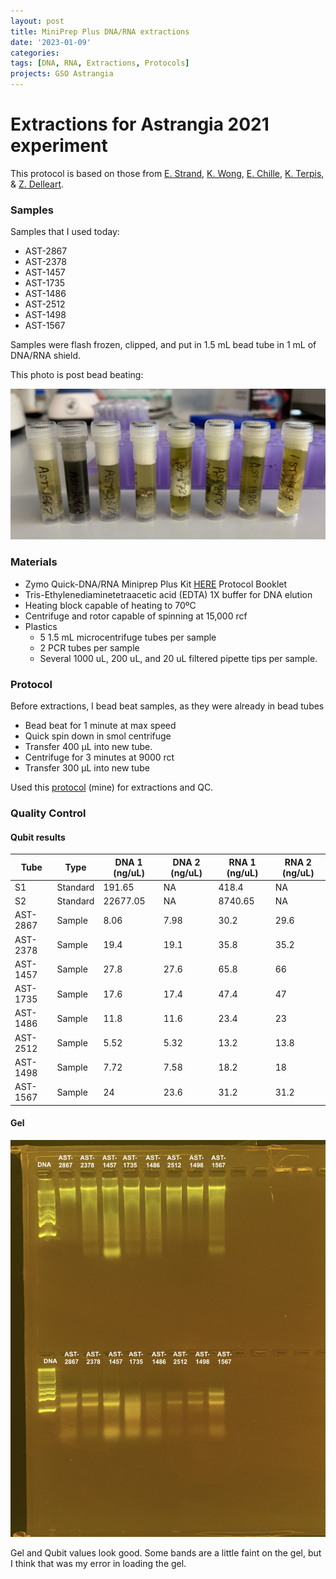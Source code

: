 ```yaml
---
layout: post
title: MiniPrep Plus DNA/RNA extractions
date: '2023-01-09'
categories:
tags: [DNA, RNA, Extractions, Protocols]
projects: GSO Astrangia 
---
```


# Extractions for Astrangia 2021 experiment

This protocol is based on those from [E. Strand](https://github.com/emmastrand/EmmaStrand_Notebook/blob/master/_posts/2019-05-31-Zymo-Duet-RNA-DNA-Extraction-Protocol.md), [K. Wong](https://github.com/kevinhwong1/KevinHWong_Notebook/blob/master/_posts/2019-03-13-Zymo-DNA-RNA-Extract-P.astreoides-Genome.md), [E. Chille](https://echille.github.io/E.-Chille-Open-Lab-Notebook/Protocol-for-DNA-RNA-Extractions-of-Montipora-Coral-Larvae-Using-Zymo-Duet-Extraction-Kit/), [K. Terpis](https://zdellaert.github.io/ZD_Putnam_Lab_Notebook/Protocols_Zymo_Quick_DNA_RNA_Miniprep_Plus/), & [Z. Delleart](https://zdellaert.github.io/ZD_Putnam_Lab_Notebook/Protocols_Zymo_Quick_DNA_RNA_Miniprep_Plus/). 

### Samples 

Samples that I used today: 

- AST-2867
- AST-2378
- AST-1457
- AST-1735
- AST-1486
- AST-2512
- AST-1498
- AST-1567

Samples were flash frozen, clipped, and put in 1.5 mL bead tube in 1 mL of DNA/RNA shield. 

This photo is post bead beating: 

![](https://raw.githubusercontent.com/JillAshey/JillAshey_Putnam_Lab_Notebook/master/images/samples_20230109.png)

### Materials 

- Zymo Quick-DNA/RNA Miniprep Plus Kit [HERE](https://files.zymoresearch.com/protocols/_d7003t_d7003_quick-dna-rna_miniprep_plus_kit.pdf) Protocol Booklet
- Tris-Ethylenediaminetetraacetic acid (EDTA) 1X buffer for DNA elution
- Heating block capable of heating to 70ºC
- Centrifuge and rotor capable of spinning at 15,000 rcf
- Plastics 
	- 5 1.5 mL microcentrifuge tubes per sample
	- 2 PCR tubes per sample
	- Several 1000 uL, 200 uL, and 20 uL filtered pipette tips per sample.

### Protocol 

Before extractions, I bead beat samples, as they were already in bead tubes

- Bead beat for 1 minute at max speed 
- Quick spin down in smol centrifuge 
- Transfer 400 μL into new tube. 
- Centrifuge for 3 minutes at 9000 rct
- Transfer 300 μL into new tube

Used this [protocol](https://github.com/JillAshey/JillAshey_Putnam_Lab_Notebook/blob/master/_posts/2022-10-25-MiniprepPlus-DNA:RNA-extractions.md) (mine) for extractions and QC. 

### Quality Control 

#### Qubit results 

| Tube     | Type     | DNA 1 (ng/uL) | DNA 2 (ng/uL) | RNA 1 (ng/uL) | RNA 2 (ng/uL) |
| -------- | -------- | ------------ | ------------ | ------------ | ------------ |
| S1       | Standard | 191.65       | NA           | 418.4        | NA           |
| S2       | Standard | 22677.05     | NA           | 8740.65      | NA           |
| AST-2867 | Sample   | 8.06         | 7.98         | 30.2         | 29.6         |
| AST-2378 | Sample   | 19.4         | 19.1         | 35.8         | 35.2         |
| AST-1457 | Sample   | 27.8         | 27.6         | 65.8         | 66           |
| AST-1735 | Sample   | 17.6         | 17.4         | 47.4         | 47           |
| AST-1486 | Sample   | 11.8         | 11.6         | 23.4         | 23           |
| AST-2512 | Sample   | 5.52         | 5.32         | 13.2         | 13.8         |
| AST-1498 | Sample   | 7.72         | 7.58         | 18.2         | 18           |
| AST-1567 | Sample   | 24           | 23.6         | 31.2         | 31.2         |

#### Gel

![](https://raw.githubusercontent.com/JillAshey/JillAshey_Putnam_Lab_Notebook/master/images/gel_20230109.png)

Gel and Qubit values look good. Some bands are a little faint on the gel, but I think that was my error in loading the gel. 